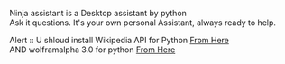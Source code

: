 Ninja assistant is a Desktop assistant by python
<br>
Ask it questions. It's your own personal Assistant, always ready to help.<br>

Alert :: U shloud install Wikipedia API for Python <a href="https://pypi.python.org/pypi/wikipedia"> From Here</a> <br>
<span color="blue">AND</sapn>   wolframalpha 3.0  for python <a href="https://pypi.python.org/pypi/wolframalpha"> From Here</a>
